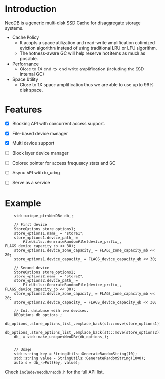 # Introduction

NeoDB is a generic multi-disk SSD Cache for disaggregate storage systems.

- Cache Policy
  - It adopts a space utilization and read-write amplification optimized eviction algorithm instead of using traditional LRU or LFU algorithm.
  - The hotness-aware GC will help reserve hot items as much as possible.
- Performance
  - Close to 1X end-to-end write amplification (including the SSD internal GC)
- Space Utility
  - Close to 1X space amplification thus we are able to use up to 99% disk space.

# Features
- [x] Blocking API with concurrent access support.
- [x] File-based device manager
- [x] Multi device support
- [ ] Block layer device manager 
- [ ] Colored pointer for access frequency stats and GC
- [ ] Async API with io_uring
- [ ] Serve as a service


# Example

```
    std::unique_ptr<NeoDB> db_;

    // First device
    StoreOptions store_options1;
    store_options1.name_ = "store1";
    store_options1.device_path_ =
        FileUtils::GenerateRandomFile(device_prefix_, FLAGS_device_capacity_gb << 30);
    store_options1.device_zone_capacity_ = FLAGS_zone_capacity_mb << 20;
    store_options1.device_capacity_ = FLAGS_device_capacity_gb << 30;

    // Second device
    StoreOptions store_options2;
    store_options2.name_ = "store2";
    store_options2.device_path_ =
        FileUtils::GenerateRandomFile(device_prefix_, FLAGS_device_capacity_gb << 30);
    store_options2.device_zone_capacity_ = FLAGS_zone_capacity_mb << 20;
    store_options2.device_capacity_ = FLAGS_device_capacity_gb << 30;

    // Init database with two devices.
    DBOptions db_options_;
    db_options_.store_options_list_.emplace_back(std::move(store_options1));
    db_options_.store_options_list_.emplace_back(std::move(store_options2));
    db_ = std::make_unique<NeoDB>(db_options_);


    // Usage
    std::string key = StringUtils::GenerateRandomString(10);
    std::string value = StringUtils::GenerateRandomString(1000);
    auto s = db_->Put(key, value);
```


Check `include/neodb/neodb.h` for the full API list.
